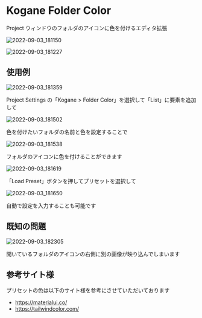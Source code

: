 # Kogane Folder Color

Project ウィンドウのフォルダのアイコンに色を付けるエディタ拡張

![2022-09-03_181150](https://user-images.githubusercontent.com/6134875/188264299-ab127fa3-b77c-4e41-a721-a64efb93a268.png)

![2022-09-03_181227](https://user-images.githubusercontent.com/6134875/188264300-24a35a5b-5db0-466e-b1d4-a63dee7e8c42.png)

## 使用例

![2022-09-03_181359](https://user-images.githubusercontent.com/6134875/188264302-b609bc75-023a-4479-996d-889b55d06517.png)

Project Settings の「Kogane > Folder Color」を選択して「List」に要素を追加して

![2022-09-03_181502](https://user-images.githubusercontent.com/6134875/188264303-621ed9b5-4871-4f5c-80b5-5e7feea12b8b.png)

色を付けたいフォルダの名前と色を設定することで

![2022-09-03_181538](https://user-images.githubusercontent.com/6134875/188264305-f34533be-e6e2-4e12-8668-c6c0e54d6e06.png)

フォルダのアイコンに色を付けることができます

![2022-09-03_181619](https://user-images.githubusercontent.com/6134875/188264306-2528ad92-e7bb-4e0c-8fd2-8d124ec9594f.png)

「Load Preset」ボタンを押してプリセットを選択して

![2022-09-03_181650](https://user-images.githubusercontent.com/6134875/188264307-d840370f-0b93-423b-87b2-7a0379331ce6.png)

自動で設定を入力することも可能です

## 既知の問題

![2022-09-03_182305](https://user-images.githubusercontent.com/6134875/188264487-966c18df-7af5-4559-9602-f1a356d458b9.png)

開いているフォルダのアイコンの右側に別の画像が映り込んでしまいます

## 参考サイト様

プリセットの色は以下のサイト様を参考にさせていただいております

* https://materialui.co/
* https://tailwindcolor.com/
